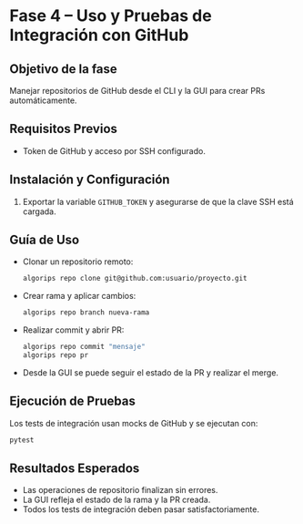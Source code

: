 # Fase 4 – Uso y Pruebas de Integración con GitHub

## Objetivo de la fase
Manejar repositorios de GitHub desde el CLI y la GUI para crear PRs automáticamente.

## Requisitos Previos
- Token de GitHub y acceso por SSH configurado.

## Instalación y Configuración
1. Exportar la variable `GITHUB_TOKEN` y asegurarse de que la clave SSH está cargada.

## Guía de Uso
- Clonar un repositorio remoto:
  ```bash
  algorips repo clone git@github.com:usuario/proyecto.git
  ```
- Crear rama y aplicar cambios:
  ```bash
  algorips repo branch nueva-rama
  ```
- Realizar commit y abrir PR:
  ```bash
  algorips repo commit "mensaje"
  algorips repo pr
  ```
- Desde la GUI se puede seguir el estado de la PR y realizar el merge.

## Ejecución de Pruebas
Los tests de integración usan mocks de GitHub y se ejecutan con:
```bash
pytest
```

## Resultados Esperados
- Las operaciones de repositorio finalizan sin errores.
- La GUI refleja el estado de la rama y la PR creada.
- Todos los tests de integración deben pasar satisfactoriamente.


